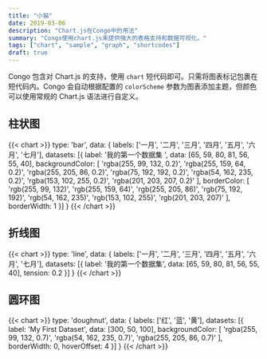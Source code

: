 ```yaml
---
title: "小猫"
date: 2019-03-06
description: "Chart.js在Congo中的用法"
summary: "Congo使用chart.js来提供强大的表格支持和数据可视化。"
tags: ["chart", "sample", "graph", "shortcodes"]
draft: true
---
```


Congo 包含对 Chart.js 的支持，使用 `chart` 短代码即可。只需将图表标记包裹在短代码内。Congo 会自动根据配置的 `colorScheme` 参数为图表添加主题，但颜色可以使用常规的 Chart.js 语法进行自定义。


## 柱状图

<!-- prettier-ignore-start -->
{{< chart >}}
type: 'bar',
data: {
  labels: ['一月', '二月', '三月', '四月', '五月', '六月', '七月'],
  datasets: [{
    label: '我的第一个数据集  ',
    data: [65, 59, 80, 81, 56, 55, 40],
    backgroundColor: [
      'rgba(255, 99, 132, 0.2)',
      'rgba(255, 159, 64, 0.2)',
      'rgba(255, 205, 86, 0.2)',
      'rgba(75, 192, 192, 0.2)',
      'rgba(54, 162, 235, 0.2)',
      'rgba(153, 102, 255, 0.2)',
      'rgba(201, 203, 207, 0.2)'
    ],
    borderColor: [
      'rgb(255, 99, 132)',
      'rgb(255, 159, 64)',
      'rgb(255, 205, 86)',
      'rgb(75, 192, 192)',
      'rgb(54, 162, 235)',
      'rgb(153, 102, 255)',
      'rgb(201, 203, 207)'
    ],
    borderWidth: 1
  }]
}
{{< /chart >}}
<!-- prettier-ignore-end -->

## 折线图

<!-- prettier-ignore-start -->
{{< chart >}}
type: 'line',
data: {
  labels: ['一月', '二月', '三月', '四月', '五月', '六月', '七月'],
  datasets: [{
    label: '我的第一个数据集',
    data: [65, 59, 80, 81, 56, 55, 40],
    tension: 0.2
  }]
}
{{< /chart >}}
<!-- prettier-ignore-end -->

## 圆环图

<!-- prettier-ignore-start -->
{{< chart >}}
type: 'doughnut',
data: {
  labels: ['红', '蓝', '黄'],
  datasets: [{
    label: 'My First Dataset',
    data: [300, 50, 100],
    backgroundColor: [
      'rgba(255, 99, 132, 0.7)',
      'rgba(54, 162, 235, 0.7)',
      'rgba(255, 205, 86, 0.7)'
    ],
    borderWidth: 0,
    hoverOffset: 4
  }]
}
{{< /chart >}}
<!-- prettier-ignore-end -->
